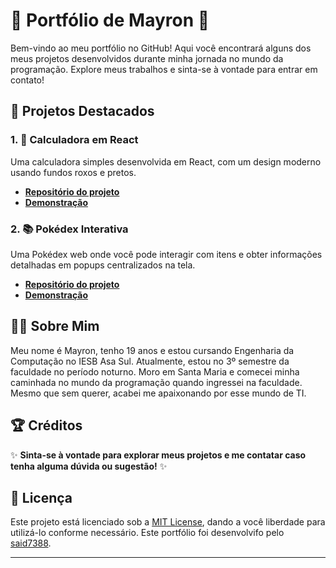 # 🌟 Portfólio de Mayron 🌟

Bem-vindo ao meu portfólio no GitHub! Aqui você encontrará alguns dos meus projetos desenvolvidos durante minha jornada no mundo da programação. Explore meus trabalhos e sinta-se à vontade para entrar em contato!

## 🚀 Projetos Destacados

### 1. 🧮 Calculadora em React

Uma calculadora simples desenvolvida em React, com um design moderno usando fundos roxos e pretos.

- **[Repositório do projeto](https://github.com/Mayronmalaquias/Calculadora)**
- **[Demonstração](https://mayronmalaquias.github.io/Calculadora/)**

### 2. 📚 Pokédex Interativa

Uma Pokédex web onde você pode interagir com itens e obter informações detalhadas em popups centralizados na tela.

- **[Repositório do projeto](https://github.com/Mayronmalaquias/pokedex)**
- **[Demonstração](https://mayronmalaquias.github.io/pokedex/)**

## 👨‍💻 Sobre Mim

Meu nome é Mayron, tenho 19 anos e estou cursando Engenharia da Computação no IESB Asa Sul. Atualmente, estou no 3º semestre da faculdade no período noturno. Moro em Santa Maria e comecei minha caminhada no mundo da programação quando ingressei na faculdade. Mesmo que sem querer, acabei me apaixonando por esse mundo de TI.

## 🏆 Créditos



✨ **Sinta-se à vontade para explorar meus projetos e me contatar caso tenha alguma dúvida ou sugestão!** ✨

## 📜 Licença

Este projeto está licenciado sob a [MIT License](LICENSE), dando a você liberdade para utilizá-lo conforme necessário.
Este portfólio foi desenvolvifo pelo [said7388](https://github.com/said7388).

---